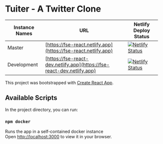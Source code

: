 # Tuiter - A Twitter Clone

| Instance Names | URL | Netlify Deploy Status |
|---|---|---|
| Master | [https://fse-react.netlify.app](https://fse-react.netlify.app) | [![Netlify Status](https://api.netlify.com/api/v1/badges/2d28bf1b-5bfe-481b-a3db-77b4a619cc6f/deploy-status)](https://app.netlify.com/sites/fse-react/deploys) |
| Development | [https://fse-react-dev.netlify.app](https://fse-react-dev.netlify.app) | [![Netlify Status](https://api.netlify.com/api/v1/badges/ea789ba2-1eeb-4697-80b7-b812f822fd8b/deploy-status)](https://app.netlify.com/sites/fse-react-dev/deploys) |

This project was bootstrapped with [Create React App](https://github.com/facebook/create-react-app).

## Available Scripts

In the project directory, you can run:

### `npm docker`

Runs the app in a self-contained docker instance\
Open [http://localhost:3000](http://localhost:3000) to view it in your browser.

